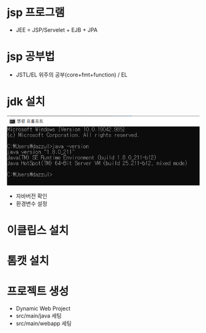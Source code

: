 # jsp 프로그램
- JEE = JSP/Servelet + EJB + JPA

# jsp 공부법
- JSTL/EL 위주의 공부(core+fmt+function) / EL

# jdk 설치
![자바버전 확인](../image/자바버전확인.PNG)
- 자바버전 확인
- 환경변수 설정

# 이클립스 설치

# 톰캣 설치

# 프로젝트 생성
- Dynamic Web Project
- src/main/java 세팅
- src/main/webapp 세팅